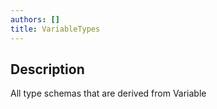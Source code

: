 ```yaml
---
authors: []
title: VariableTypes
---
```


## Description

All type schemas that are derived from Variable
